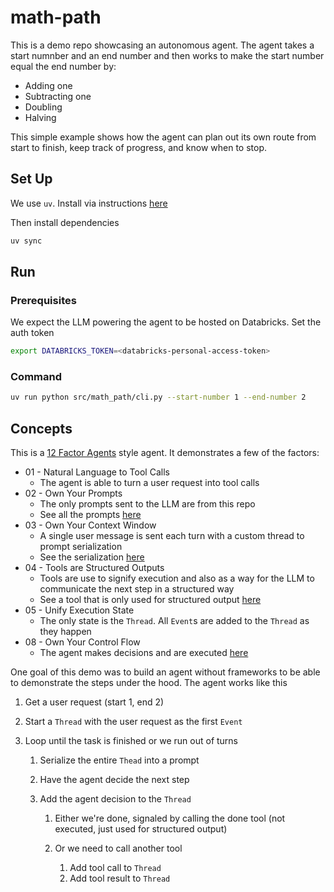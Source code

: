 # math-path

This is a demo repo showcasing an autonomous agent.
The agent takes a start numnber and an end number and then works to make the start number equal the end number by:

- Adding one
- Subtracting one
- Doubling
- Halving

This simple example shows how the agent can plan out its own route from start to finish, keep track of progress, and know when to stop.

## Set Up

We use `uv`. Install via instructions [here](https://docs.astral.sh/uv/getting-started/installation/)

Then install dependencies

```bash
uv sync
```

## Run

### Prerequisites

We expect the LLM powering the agent to be hosted on Databricks. Set the auth token

```bash
export DATABRICKS_TOKEN=<databricks-personal-access-token>
```

### Command

```bash
uv run python src/math_path/cli.py --start-number 1 --end-number 2
```

## Concepts

This is a [12 Factor Agents](https://github.com/humanlayer/12-factor-agents/) style agent.
It demonstrates a few of the factors:

- 01 - Natural Language to Tool Calls
  - The agent is able to turn a user request into tool calls
- 02 - Own Your Prompts
  - The only prompts sent to the LLM are from this repo
  - See all the prompts [here](./src/math_path/prompts/)
- 03 - Own Your Context Window
  - A single user message is sent each turn with a custom thread to prompt serialization
  - See the serialization [here](./src/math_path/prompts/from_thread.py)
- 04 - Tools are Structured Outputs
  - Tools are use to signify execution and also as a way for the LLM to communicate the next step in a structured way
  - See a tool that is only used for structured output [here](./src/math_path/tools/next_step.py)
- 05 - Unify Execution State
  - The only state is the `Thread`. All `Event`s are added to the `Thread` as they happen
- 08 - Own Your Control Flow
  - The agent makes decisions and are executed [here](./src/math_path/agent.py#L63)

One goal of this demo was to build an agent without frameworks to be able to demonstrate the steps under the hood. The agent works like this

1. Get a user request (start 1, end 2)
2. Start a `Thread` with the user request as the first `Event`
3. Loop until the task is finished or we run out of turns

    1. Serialize the entire `Thead` into a prompt
    2. Have the agent decide the next step
    3. Add the agent decision to the `Thread`

        1. Either we're done, signaled by calling the done tool (not executed, just used for structured output)
        2. Or we need to call another tool

            1. Add tool call to `Thread`
            2. Add tool result to `Thread`
